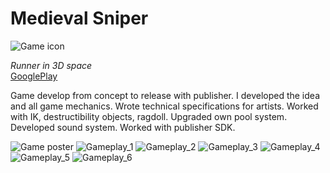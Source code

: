 # Medieval Sniper
![Game icon](https://github.com/Aywi-style/MedievilSniper/raw/ScritpsFiles/Media/icon.png)

*Runner in 3D space*  
[GooglePlay](https://play.google.com/store/apps/details?id=nottingham.archer.shoot.controlled.arrow "Medieval Sniper page")

Game develop from concept to release with publisher.
I developed the idea and all game mechanics. Wrote technical specifications for artists.
Worked with IK, destructibility objects, ragdoll. Upgraded own pool system.
Developed sound system. Worked with publisher SDK.

![Game poster](https://github.com/Aywi-style/MedievilSniper/raw/ScritpsFiles/Media/img_1.png)
![Gameplay_1](https://github.com/Aywi-style/MedievilSniper/raw/ScritpsFiles/Media/img_2.png)
![Gameplay_2](https://github.com/Aywi-style/MedievilSniper/raw/ScritpsFiles/Media/img_3.png)
![Gameplay_3](https://github.com/Aywi-style/MedievilSniper/raw/ScritpsFiles/Media/img_4.png)
![Gameplay_4](https://github.com/Aywi-style/MedievilSniper/raw/ScritpsFiles/Media/img_5.png)
![Gameplay_5](https://github.com/Aywi-style/MedievilSniper/raw/ScritpsFiles/Media/img_6.png)
![Gameplay_6](https://github.com/Aywi-style/MedievilSniper/raw/ScritpsFiles/Media/img_7.png)
